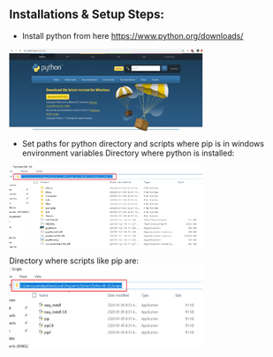 ## Installations & Setup Steps:
* Install python from here https://www.python.org/downloads/
<img align="center" width="350" height="150" src="Images/1.png">

* Set paths for python directory and scripts where pip is in windows environment variables
Directory where python is installed:
<img align="center" width="350" height="150" src="Images/2.png"> 

Directory where scripts like pip are:
<img align="center" width="350" height="150" src="Images/3.png"> 